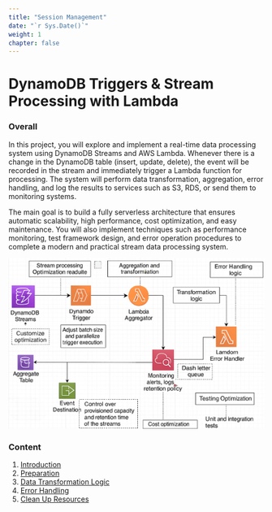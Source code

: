 ```yaml
---
title: "Session Management"
date: "`r Sys.Date()`" 
weight: 1 
chapter: false
---
```

# DynamoDB Triggers & Stream Processing with Lambda


### Overall
In this project, you will explore and implement a real-time data processing system using DynamoDB Streams and AWS Lambda. Whenever there is a change in the DynamoDB table (insert, update, delete), the event will be recorded in the stream and immediately trigger a Lambda function for processing. The system will perform data transformation, aggregation, error handling, and log the results to services such as S3, RDS, or send them to monitoring systems.

The main goal is to build a fully serverless architecture that ensures automatic scalability, high performance, cost optimization, and easy maintenance. You will also implement techniques such as performance monitoring, test framework design, and error operation procedures to complete a modern and practical stream data processing system.


![Clean](/images/6.clean/sodoaws.png)

### Content
1. [Introduction](1-introduce/)
2. [Preparation](2-prerequiste/)
3. [Data Transformation Logic](3-transformation-logic/)
4. [Error Handling](4-Error-Handling/)
5. [Clean Up Resources](5-cleanup/)


